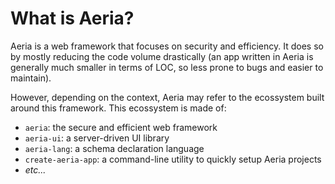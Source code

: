 # What is Aeria?

Aeria is a web framework that focuses on security and efficiency. It does so by mostly reducing the code volume drastically (an app written in Aeria is generally much smaller in terms of LOC, so less prone to bugs and easier to maintain).

However, depending on the context, Aeria may refer to the ecossystem built around this framework. This ecossystem is made of:

- `aeria`: the secure and efficient web framework
- `aeria-ui`: a server-driven UI library
- `aeria-lang`: a schema declaration language
- `create-aeria-app`: a command-line utility to quickly setup Aeria projects
- _etc..._


